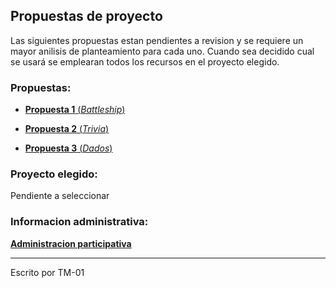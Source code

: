 
## Propuestas de proyecto
Las siguientes propuestas estan pendientes a revision y se requiere un mayor anilisis de planteamiento para cada uno. Cuando sea decidido cual se usará se emplearan todos los recursos en el proyecto elegido.

### Propuestas:
- [**Propuesta 1** (_Battleship_)](https://github.com/Ozia112/proyecto_prog_estructurada/blob/main/Propuestas/propuesta_1.md)

- [**Propuesta 2** (_Trivia_)](https://github.com/Ozia112/proyecto_prog_estructurada/blob/main/Propuestas/propuesta_2.md)

- [**Propuesta 3** (_Dados_)](https://github.com/Ozia112/proyecto_prog_estructurada/blob/main/Propuestas/propuesta_3.md)

### Proyecto elegido:
Pendiente a seleccionar

### Informacion administrativa:
[**Administracion participativa**](https://github.com/Ozia112/proyecto_prog_estructurada/blob/main/informacion_administrativa/administracion_participativa.md)

---
Escrito por TM-01
